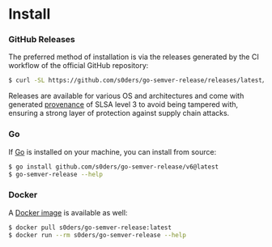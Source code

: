 # Install

### GitHub Releases

The preferred method of installation is via the releases generated by the CI workflow of the official GitHub repository:

```bash
$ curl -SL https://github.com/s0ders/go-semver-release/releases/latest/download/go-semver-release-linux-amd64 -o ./go-semver-release && chmod +x ./go-semver-release
```

Releases are available for various OS and architectures and come with generated [provenance](https://slsa.dev/spec/v1.0/provenance) of SLSA level 3 to avoid being tampered with, ensuring a strong layer of protection against supply chain attacks.

### Go

If [Go](https://go.dev) is installed on your machine, you can install from source:

```bash
$ go install github.com/s0ders/go-semver-release/v6@latest
$ go-semver-release --help
```

### Docker

A [Docker image](https://hub.docker.com/r/s0ders/go-semver-release/tags) is available as well:

```bash
$ docker pull s0ders/go-semver-release:latest
$ docker run --rm s0ders/go-semver-release --help
```



